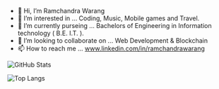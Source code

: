 - 👋 Hi, I’m Ramchandra Warang
- 👀 I’m interested in ... Coding, Music, Mobile games and Travel.
- 🌱 I’m currently purseing ... Bachelors of Engineering in Information technology ( B.E. I.T. ).
- 💞️ I’m looking to collaborate on ... Web Development & Blockchain 
- 📫 How to reach me ...  www.linkedin.com/in/ramchandrawarang

![GitHub Stats](https://github-readme-stats.vercel.app/api?username=RamchandraWarang9822&theme=dark)

![Top Langs](https://github-readme-stats.vercel.app/api/top-langs/?username=RamchandraWarang9822&layout=compact&theme=dracula)
